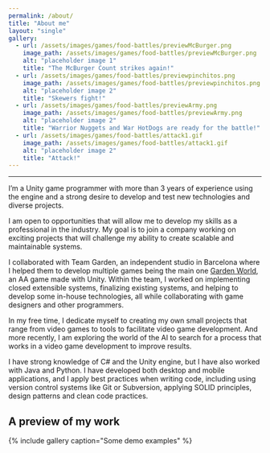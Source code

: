 ```yaml
---
permalink: /about/
title: "About me"
layout: "single"
gallery:
  - url: /assets/images/games/food-battles/previewMcBurger.png
    image_path: /assets/images/games/food-battles/previewMcBurger.png
    alt: "placeholder image 1"
    title: "The McBurger Count strikes again!"
  - url: /assets/images/games/food-battles/previewpinchitos.png
    image_path: /assets/images/games/food-battles/previewpinchitos.png
    alt: "placeholder image 2"
    title: "Skewers fight!"
  - url: /assets/images/games/food-battles/previewArmy.png
    image_path: /assets/images/games/food-battles/previewArmy.png
    alt: "placeholder image 2"
    title: "Warrior Nuggets and War HotDogs are ready for the battle!"
  - url: /assets/images/games/food-battles/attack1.gif
    image_path: /assets/images/games/food-battles/attack1.gif
    alt: "placeholder image 2"
    title: "Attack!"
---
```


---
I’m a Unity game programmer with more than 3 years of experience using the engine and a strong desire to develop and test new technologies and diverse projects.

I am open to opportunities that will allow me to develop my skills as a professional in the industry. My goal is to join a company working on exciting projects that will challenge my ability to create scalable and maintainable systems.

I collaborated  with Team Garden, an independent studio in Barcelona where I helped them to develop multiple games being the main one [Garden World](https://www.gardenworldgame.com/), an AA game made with Unity. Within the team, I worked on implementing closed extensible systems, finalizing existing systems, and helping to develop some in-house technologies, all while collaborating with game designers and other programmers.

In my free time, I dedicate myself to creating my own small projects that range from video games to tools to facilitate video game development. And more recently, I am exploring the world of the AI to search for a process that works in a video game development to improve results.

I have strong knowledge of C# and the Unity engine, but I have also worked with Java and Python. I have developed both desktop and mobile applications, and I apply best practices when writing code, including using version control systems like Git or Subversion, applying SOLID principles, design patterns and clean code practices.


## A preview of my work
{% include gallery caption="Some demo examples" %}
 
